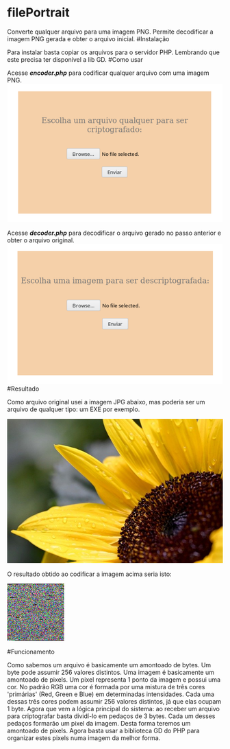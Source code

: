# filePortrait

Converte qualquer arquivo para uma imagem PNG. Permite decodificar a imagem PNG gerada e obter o arquivo inicial.
#Instalação

Para instalar basta copiar os arquivos para o servidor PHP. Lembrando que este precisa ter disponível a lib GD.
#Como usar

Acesse ***encoder.php*** para codificar qualquer arquivo com uma imagem PNG.
![](tests/encode.png)

Acesse ***decoder.php*** para decodificar o arquivo gerado no passo anterior e obter o arquivo original.
![](tests/decode.png)
#Resultado

Como arquivo original usei a imagem JPG abaixo, mas poderia ser um arquivo de qualquer tipo: um EXE por exemplo.

![](tests/sunflower.jpg)

O resultado obtido ao codificar a imagem acima seria isto:

![](tests/sunflower.jpg.png)

#Funcionamento

Como sabemos um arquivo é basicamente um amontoado de bytes. Um byte pode assumir 256 valores distintos. Uma imagem é basicamente um amontoado de pixels. Um pixel representa 1 ponto da imagem e possui uma cor. No padrão RGB uma cor é formada por uma mistura de três cores 'primárias' (Red, Green e Blue) em determinadas intensidades. Cada uma dessas três cores podem assumir 256 valores distintos, já que elas ocupam 1 byte.
Agora que vem a lógica principal do sistema: ao receber um arquivo para criptografar basta dividí-lo em pedaços de 3 bytes. Cada um desses pedaços formarão um pixel da imagem. Desta forma teremos um amontoado de pixels. Agora basta usar a biblioteca GD do PHP para organizar estes pixels numa imagem da melhor forma.
